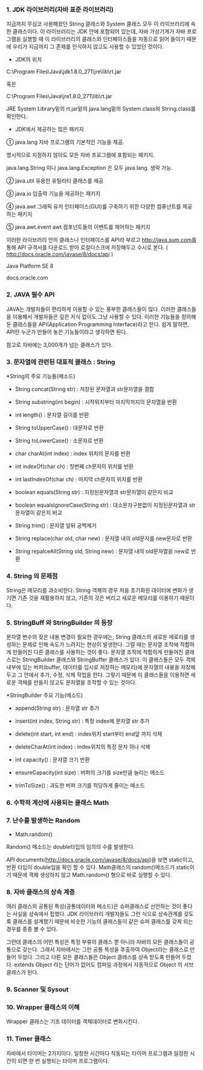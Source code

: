 ### 1. JDK 라이브러리(자바 표준 라이브러리)

 

지금까지 무심코 사용해왔던 String 클래스와 System 클래스 모두 이 라이브러리에 속한 클래스이다. 이 라이브러리는 JDK 안에 포함되어 있는데, 자바 가상기계가 자바 프로그램을 실행할 때 이 라이브러리의 클래스와 인터페이스들을 자동으로 읽어 들이기 때문에 우리가 지금까지 그 존재를 인식하지 않고도 사용할 수 있었던 것이다.

 

* JDK의 위치

C:\Program Files\Java\jdk1.8.0_271\jre\lib\rt.jar

혹은

C:\Program Files\Java\jre1.8.0_271\lib\rt.jar

 

JRE System Library밑의 rt.jar밑의 java.lang밑의 System.class와 String.class를 확인한다.

 

* JDK에서 제공하는 많은 패키지

① java.lang 자바 프로그램의 기본적인 기능을 제공.

명시적으로 지정하지 않아도 모든 자바 프로그램에 포함되는 패키지.

java.lang.String 이나 java.lang.Exception 은 모두 java.lang. 생략 가능.

② java.util 유용한 유틸리티 클래스를 제공

③ java.io 입출력 기능을 제공하는 패키지

④ java.awt 그래픽 유저 인터페이스(GUI)를 구축하기 위한 다양한 컴퓨넌트를 제공하는 패키지

⑤ java.awt.event awt 컴포넌트들의 이벤트를 제어하는 패키지

 

이러한 라이브러리 안의 클래스나 인터페이스를 API라 부르고 http://java.sum.com를 통해 API 규격서를 다운로드 받아 로컬디스크에 저장해두고 수시로 본다. ( http://docs.oracle.com/javase/8/docs/api )

 
Java Platform SE 8

 

docs.oracle.com
 

 

### 2. JAVA 필수 API

 

JAVA는 개발자들이 편리하게 이용할 수 있는 풍부한 클래스들이 많다. 이러한 클래스들을 이용해서 개발자들은 깊은 지식 없이도 그냥 사용할 수 있다. 이러한 기능들을 정의해둔 클래스들을 API(Application Programming Interface)라고 한다. 쉽게 말하면, API란 누군가 만들어 놓은 기능들이라고 생각하면 된다.

참고로 자바에는 3,000개가 넘는 클래스가 있다.

 

 

### 3. 문자열에 관련된 대표적 클래스 : String

 

*String의 주요 기능들(메소드)

 

- String concat(String str) : 저장된 문자열과 str문자열을 결합

- String substring(int begin) : 시작위치부터 마지막까지의 문자열을 반환

- int length() : 문자열 길이를 반환

- String toUpperCase() : 대문자로 반환

- String toLowerCase() : 소문자로 반환

- char charAt(int index) : index 위치의 문자를 반환

- int indexOf(char ch) : 첫번째 ch문자의 위치를 반환

- int lastIndexOf(char ch) : 마지막 ch문자의 위치를 반환

- boolean equals(String str) : 지정된문자열과 str문자열이 같은지 비교

- boolean equalslgnoreCase(String str) : 대소문자구분없이 지정된문자열과 str문자열이 같은지 비교

- String trim() : 문자열 앞뒤 공백제거

- String replace(char old, char new) : 문자열 내의 old문자를 new문자로 반환

- String  repalceAll(String old, String new) : 문자열 내의 old문자열을 new로 반환

 

 

### 4. String 의 문제점

 

String은 메모리를 과소비한다. String 객체의 경우 처음 초기화된 데이터에 변화가 생기면 기존 것을 재활용하지 않고, 기존의 것은 버리고 새로운 메모리를 이용하기 때문이다.

 

 

### 5. StringBuff 와 StringBuilder 의 등장

 

문자열 변수의 잦은 내용 변경이 필요한 경우에는, String 클래스의 새로운 메로리를 생성하는 문제로 인해 속도가 느려지는 현상이 발생한다. 그럴 때는 문자열 조작에 적합하게 만들어진 다른 클래스를 사용하는 것이 좋다. 문자열 조작에 적합하게 만들어진 클래스로는 StringBuilder 클래스와 StringBuffer 클래스가 있다. 이 클래스들은 모두 객체 내부에 있는 버퍼(buffer, 데이터를 임시로 저장하는 메모리)에 문자열의 내용을 저장해두고 그 안에서 추가, 수정, 삭제 작업을 한다. 그렇기 때문에 이 클래스들을 이용하면 새로운 객체를 만들지 않고도 문자열을 조작할 수 있는 것이다.

 

*StringBuilder 주요 기능(메소드)

 

- append(String str) : 문자열 str 추가

- insert(int index, String str) : 특정 index에 문자열 str 추가

- delete(int start, int end) : index위치 start부터 end앞 까지 삭제

- deleteCharAt(int index) : index위치의 특정 문자 하나 삭제

- int capacity() : 문자열 크기 반환

- ensureCapacity(int size) : 버퍼의 크기를 size만큼 늘리는 메소드

- trimToSize() : 과도한 버퍼 크기를 적당하게 줄이는 메소드

 

 

### 6. 수학적 계산에 사용되는 클래스 Math

 

 

### 7. 난수를 발생하는 Random

 

* Math.random()

 

Random() 메소드는 double타입의 임의의 수를 발생한다.

API documents(http://docs.oracle.com/javase/8/docs/api)을 보면 static이고, 반환 타입이 double임을 확인 할 수 있다. Math클래스의 random()메소드가 static이기 때문에 객체 생성하지 않고 Math.random() 형으로 바로 실행할 수 있다.

 

 

### 8. 자바 클래스의 상속 계층

 

여러 클래스의 공통된 특성(공통데이터와 메소드)은 슈퍼클래스로 선언하는 것이 좋다는 사실을 상속에서 접했다. JDK 라이브러리 개발자들도 그런 식으로 상속관계를 갖도록 클래스를 설계했기 때문에 비슷한 기능의 클래스들이 같은 슈퍼 클래스를 갖게 되는 경우를 종종 볼 수 있다.

그런데 클래스의 어떤 특성은 특정 부류의 클래스 뿐 아니라 자바의 모든 클래스들이 공통으로 갖는다. 그래서 자바에서는 그런 공통 특성을 추출하여 Object라는 클래스로 만들어 두었다. 그리고 다른 모든 클래스들은 Object 클래스를 상속 받도록 만들어 두었다. extends Object 라는 단어가 없어도 컴파일 과정에서 자동적으로 Object 의 서브 클래스가 된다.

 

 

### 9. Scanner 및 Sysout

 

 

### 10. Wrapper 클래스의 이해

 

Wrapper 클래스는 기초 데이터를 객체데이터로 변화시킨다.

 

 

### 11. Timer 클래스 

 

자바에서 타이머는 2가지이다. 일정한 시간마다 작동되는 타이머 프로그램과 일정한 시간이 되면 한 번 실행되는 타이머 프로그램이다.
